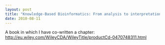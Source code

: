```yaml
---
layout: post
title: "Knowledge-Based Bioinformatics: From analysis to interpretation"
date: 2010-08-11
---
```


A book in which I have co-written a chapter: <a href="http://eu.wiley.com/WileyCDA/WileyTitle/productCd-0470748311.html">http://eu.wiley.com/WileyCDA/WileyTitle/productCd-0470748311.html</a>
